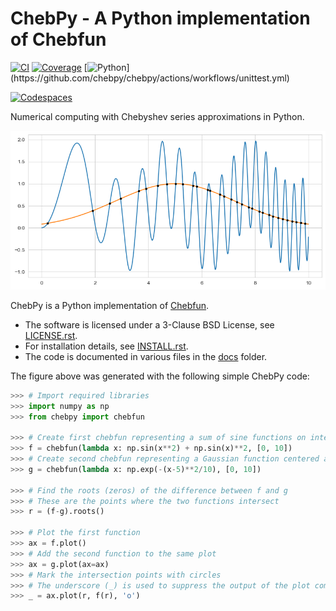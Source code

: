 # ChebPy - A Python implementation of Chebfun

[![CI](https://github.com/chebpy/chebpy/actions/workflows/ci.yml/badge.svg)](https://github.com/chebpy/chebpy/actions/workflows/ci.yml)
[![Coverage](https://coveralls.io/repos/github/chebpy/chebpy/badge.svg?branch=master)](https://coveralls.io/github/chebpy/chebpy?branch=master)
[![Python](https://img.shields.io/badge/python-%203.10_--%203.13-blue.svg?)](https://github.com/chebpy/chebpy/actions/workflows/unittest.yml)

[![Codespaces](https://github.com/codespaces/badge.svg)](https://codespaces.new/chebpy/chebpy)

Numerical computing with Chebyshev series approximations in Python.

![ChebPy Example](docs/chebpy-readme-image1.png)

ChebPy is a Python implementation of [Chebfun](http://www.chebfun.org/).

- The software is licensed under a 3-Clause BSD License, see [LICENSE.rst](LICENSE.rst).
- For installation details, see [INSTALL.rst](INSTALL.rst).
- The code is documented in various files in the [docs](docs/) folder.

The figure above was generated with the following simple ChebPy code:

```python
>>> # Import required libraries
>>> import numpy as np
>>> from chebpy import chebfun

>>> # Create first chebfun representing a sum of sine functions on interval [0, 10]
>>> f = chebfun(lambda x: np.sin(x**2) + np.sin(x)**2, [0, 10])
>>> # Create second chebfun representing a Gaussian function centered at x=5
>>> g = chebfun(lambda x: np.exp(-(x-5)**2/10), [0, 10])

>>> # Find the roots (zeros) of the difference between f and g
>>> # These are the points where the two functions intersect
>>> r = (f-g).roots()

>>> # Plot the first function
>>> ax = f.plot()
>>> # Add the second function to the same plot
>>> ax = g.plot(ax=ax)
>>> # Mark the intersection points with circles
>>> # The underscore (_) is used to suppress the output of the plot command
>>> _ = ax.plot(r, f(r), 'o')
```
